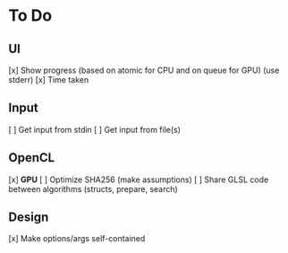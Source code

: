 # To Do

## UI
  [x] Show progress (based on atomic for CPU and on queue for GPU) (use stderr)
  [x] Time taken

## Input
  [ ] Get input from stdin
  [ ] Get input from file(s)

## OpenCL
  [x] **GPU**
  [ ] Optimize SHA256 (make assumptions)
  [ ] Share GLSL code between algorithms (structs, prepare, search)

## Design
  [x] Make options/args self-contained